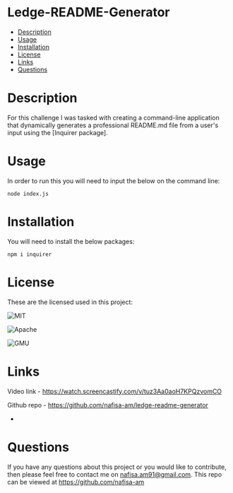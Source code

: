 # Ledge-README-Generator

  * [Description](#description)
  * [Usage](#usage)
  * [Installation](#installation)
  * [License](#license)
  * [Links](#links)
  * [Questions](#questions)
  


# Description 
For this challenge I was tasked with creating a command-line application that dynamically generates a professional README.md file from a user's input using the [Inquirer package]. 

# Usage 

In order to run this you will need to input the below on the command line:

``` 
node index.js
 ```

# Installation 

You will need to install the below packages:

```
npm i inquirer
```

# License

These are the licensed used in this project:

![MIT](https://img.shields.io/badge/License-MIT-yellow.svg)

![Apache](https://img.shields.io/badge/License-Apache_2.0-blue.svg)

![GMU](https://img.shields.io/badge/License-GPLv3-blue.svg)

# Links

 Video link - https://watch.screencastify.com/v/tuz3Aa0aoH7KPQzvomCO

 Github repo - https://github.com/nafisa-am/ledge-readme-generator
 
 -

# Questions

If you have any questions about this project or you would like to contribute, then please feel free to contact me on nafisa.am91@gmail.com.
  This repo can be viewed at https://github.com/nafisa-am